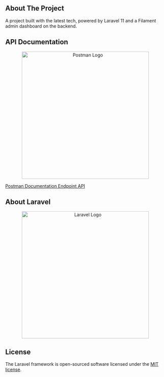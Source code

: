 ## About The Project
A project built with the latest tech, powered by Laravel 11 and a Filament admin dashboard on the backend.


## API Documentation

<p align="center"><a href="https://documenter.getpostman.com/view/29960447/2sA3s3HXAG"><img src="https://upload.wikimedia.org/wikipedia/commons/c/c2/Postman_%28software%29.png" width="400" alt="Postman Logo"></a></p>

<a href="https://documenter.getpostman.com/view/29960447/2sA3s3HXAG">Postman Documentation Endpoint API</a>


## About Laravel

<p align="center"><a href="https://laravel.com" target="_blank"><img src="https://raw.githubusercontent.com/laravel/art/master/logo-lockup/5%20SVG/2%20CMYK/1%20Full%20Color/laravel-logolockup-cmyk-red.svg" width="400" alt="Laravel Logo"></a></p>


## License

The Laravel framework is open-sourced software licensed under the [MIT license](https://opensource.org/licenses/MIT).
